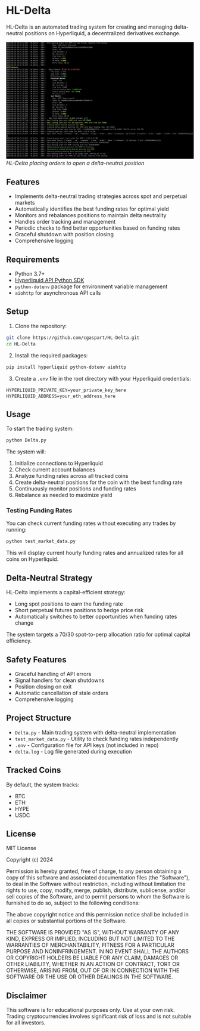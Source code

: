 # HL-Delta

HL-Delta is an automated trading system for creating and managing delta-neutral positions on Hyperliquid, a decentralized derivatives exchange.

![HL-Delta in action](image.png)
*HL-Delta placing orders to open a delta-neutral position*

## Features

- Implements delta-neutral trading strategies across spot and perpetual markets
- Automatically identifies the best funding rates for optimal yield
- Monitors and rebalances positions to maintain delta neutrality
- Handles order tracking and management
- Periodic checks to find better opportunities based on funding rates
- Graceful shutdown with position closing
- Comprehensive logging

## Requirements

- Python 3.7+
- [Hyperliquid API Python SDK](https://github.com/hyperliquid-dex/hyperliquid-python)
- `python-dotenv` package for environment variable management
- `aiohttp` for asynchronous API calls

## Setup

1. Clone the repository:

```bash
git clone https://github.com/cgaspart/HL-Delta.git
cd HL-Delta
```

2. Install the required packages:

```bash
pip install hyperliquid python-dotenv aiohttp
```

3. Create a `.env` file in the root directory with your Hyperliquid credentials:

```
HYPERLIQUID_PRIVATE_KEY=your_private_key_here
HYPERLIQUID_ADDRESS=your_eth_address_here
```

## Usage

To start the trading system:

```bash
python Delta.py
```

The system will:
1. Initialize connections to Hyperliquid
2. Check current account balances
3. Analyze funding rates across all tracked coins
4. Create delta-neutral positions for the coin with the best funding rate
5. Continuously monitor positions and funding rates
6. Rebalance as needed to maximize yield

### Testing Funding Rates

You can check current funding rates without executing any trades by running:

```bash
python test_market_data.py
```

This will display current hourly funding rates and annualized rates for all coins on Hyperliquid.

## Delta-Neutral Strategy

HL-Delta implements a capital-efficient strategy:
- Long spot positions to earn the funding rate
- Short perpetual futures positions to hedge price risk
- Automatically switches to better opportunities when funding rates change

The system targets a 70/30 spot-to-perp allocation ratio for optimal capital efficiency.

## Safety Features

- Graceful handling of API errors
- Signal handlers for clean shutdowns
- Position closing on exit
- Automatic cancellation of stale orders
- Comprehensive logging

## Project Structure

- `Delta.py` - Main trading system with delta-neutral implementation
- `test_market_data.py` - Utility to check funding rates independently
- `.env` - Configuration file for API keys (not included in repo)
- `delta.log` - Log file generated during execution

## Tracked Coins

By default, the system tracks:
- BTC
- ETH
- HYPE
- USDC

## License

MIT License

Copyright (c) 2024

Permission is hereby granted, free of charge, to any person obtaining a copy
of this software and associated documentation files (the "Software"), to deal
in the Software without restriction, including without limitation the rights
to use, copy, modify, merge, publish, distribute, sublicense, and/or sell
copies of the Software, and to permit persons to whom the Software is
furnished to do so, subject to the following conditions:

The above copyright notice and this permission notice shall be included in all
copies or substantial portions of the Software.

THE SOFTWARE IS PROVIDED "AS IS", WITHOUT WARRANTY OF ANY KIND, EXPRESS OR
IMPLIED, INCLUDING BUT NOT LIMITED TO THE WARRANTIES OF MERCHANTABILITY,
FITNESS FOR A PARTICULAR PURPOSE AND NONINFRINGEMENT. IN NO EVENT SHALL THE
AUTHORS OR COPYRIGHT HOLDERS BE LIABLE FOR ANY CLAIM, DAMAGES OR OTHER
LIABILITY, WHETHER IN AN ACTION OF CONTRACT, TORT OR OTHERWISE, ARISING FROM,
OUT OF OR IN CONNECTION WITH THE SOFTWARE OR THE USE OR OTHER DEALINGS IN THE
SOFTWARE.

## Disclaimer

This software is for educational purposes only. Use at your own risk. Trading cryptocurrencies involves significant risk of loss and is not suitable for all investors. 
